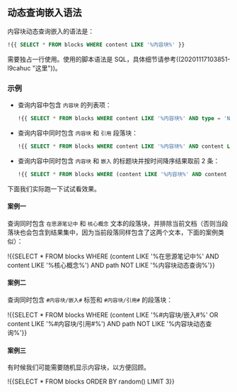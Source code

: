 ## 动态查询嵌入语法

内容块动态查询嵌入的语法是：

```sql
!{{ SELECT * FROM blocks WHERE content LIKE '%内容块%' }}
```

需要独占一行使用。使用的脚本语法是 SQL，具体细节请参考((20201117103851-l9cahuc "这里"))。

### 示例

* 查询内容中包含 `内容块` 的列表项：

  ```sql
  !{{ SELECT * FROM blocks WHERE content LIKE '%内容块%' AND type = 'NodeListItem' }}
  ```
* 查询内容中同时包含 `内容块` 和 `引用` 段落块：

  ```sql
  !{{ SELECT * FROM blocks WHERE content LIKE '%内容块%' AND content LIKE '%引用%' }}
  ```
* 查询内容中同时包含 `内容块` 和 `嵌入` 的标题块并按时间降序结果取前 2 条：

  ```sql
  !{{ SELECT * FROM blocks WHERE (content LIKE '%内容块%' AND content LIKE '%嵌入%') AND type = 'NodeHeading' ORDER BY block_id DESC LIMIT 4 }}
  ```

下面我们实际跑一下试试看效果。

#### 案例一

查询同时包含 `在思源笔记中` 和 `核心概念` 文本的段落块，并排除当前文档（否则当段落块也会包含到结果集中，因为当前段落同样包含了这两个文本，下面的案例类似）：

!{{SELECT * FROM blocks WHERE (content LIKE '%在思源笔记中%' AND content LIKE '%核心概念%') AND path NOT LIKE '%内容块动态查询%'}}

#### 案例二

查询同时包含 `#内容块/嵌入#` 标签和 `#内容块/引用#` 的段落块：

!{{SELECT * FROM blocks WHERE (content LIKE '%#内容块/嵌入#%' OR content LIKE '%#内容块/引用#%') AND path NOT LIKE '%内容块动态查询%'}}

#### 案例三

有时候我们可能需要随机显示内容块，以方便回顾。

!{{SELECT * FROM blocks ORDER BY random() LIMIT 3}}

